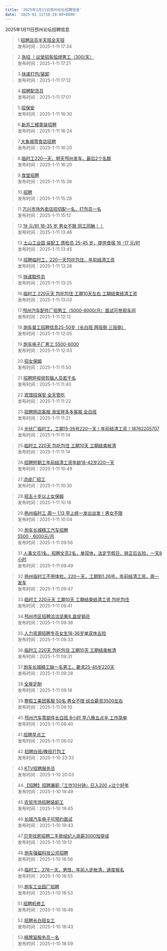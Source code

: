 ```yaml
---
title: '2025年1月11日邳州论坛招聘信息'
date: '2025-01-11T18:20:00+0800'
---
```

2025年1月11日邳州论坛招聘信息
<!--more-->
>1.[招聘店员半天班全天班](https://www.pzzc.net/forum.php?mod=viewthread&tid=10483642)<br>
>发布时间：2025-1-11 17:34

>2.[急招 ！议堂招氩弧焊男工（300/天）](https://www.pzzc.net/forum.php?mod=viewthread&tid=10483640)<br>
>发布时间：2025-1-11 17:21

>3.[快递打包/装卸](https://www.pzzc.net/forum.php?mod=viewthread&tid=10483639)<br>
>发布时间：2025-1-11 17:12

>4.[招聘配货员](https://www.pzzc.net/forum.php?mod=viewthread&tid=10483637)<br>
>发布时间：2025-1-11 17:01

>5.[招保安](https://www.pzzc.net/forum.php?mod=viewthread&tid=10483635)<br>
>发布时间：2025-1-11 16:30

>6.[新苏三楼童装招聘](https://www.pzzc.net/forum.php?mod=viewthread&tid=10483633)<br>
>发布时间：2025-1-11 16:24

>7.[大象城零食店招聘](https://www.pzzc.net/forum.php?mod=viewthread&tid=10483632)<br>
>发布时间：2025-1-11 16:20

>8.[临时工220一天，明天邳州发车，最后2个名额](https://www.pzzc.net/forum.php?mod=viewthread&tid=10483631)<br>
>发布时间：2025-1-11 16:20

>9.[食堂招聘](https://www.pzzc.net/forum.php?mod=viewthread&tid=10483630)<br>
>发布时间：2025-1-11 15:38

>10.[招聘](https://www.pzzc.net/forum.php?mod=viewthread&tid=10483628)<br>
>发布时间：2025-1-11 15:28

>11.[万兴市场外卖店招切配一名，打包员一名](https://www.pzzc.net/forum.php?mod=viewthread&tid=10483625)<br>
>发布时间：2025-1-11 15:12

>12.[19 元/时 18-35 岁 男女不限 同工同酬！！](https://www.pzzc.net/forum.php?mod=viewthread&tid=10483616)<br>
>发布时间：2025-1-11 13:46

>13.[土山工业园 装配工 质检员 25-45 岁，提供食宿 16 -17 元/时](https://www.pzzc.net/forum.php?mod=viewthread&tid=10483615)<br>
>发布时间：2025-1-11 13:45

>14.[招聘临时工，220一天包吃包住，年前结清工资](https://www.pzzc.net/forum.php?mod=viewthread&tid=10483614)<br>
>发布时间：2025-1-11 13:28

>15.[快递取件员](https://www.pzzc.net/forum.php?mod=viewthread&tid=10483613)<br>
>发布时间：2025-1-11 13:25

>16.[临时工 220元天 包吃包住 工期10天左右 工期结束结清工资](https://www.pzzc.net/forum.php?mod=viewthread&tid=10483612)<br>
>发布时间：2025-1-11 13:03

>17.[邳州汽车配件厂招男工（5000-6000/月）面试可参观车间](https://www.pzzc.net/forum.php?mod=viewthread&tid=10483605)<br>
>发布时间：2025-1-11 12:12

>18.[炮车普工招聘信息25-50岁（长白班 两班倒 三班倒）](https://www.pzzc.net/forum.php?mod=viewthread&tid=10483603)<br>
>发布时间：2025-1-11 12:05

>19.[炮车电子厂男工 5500-6000](https://www.pzzc.net/forum.php?mod=viewthread&tid=10483602)<br>
>发布时间：2025-1-11 12:03

>20.[招女保姆](https://www.pzzc.net/forum.php?mod=viewthread&tid=10483600)<br>
>发布时间：2025-1-11 11:50

>21.[招聘短视频剪辑人员若干名](https://www.pzzc.net/forum.php?mod=viewthread&tid=10483598)<br>
>发布时间：2025-1-11 11:40

>22.[宾馆招保安   全天管吃](https://www.pzzc.net/forum.php?mod=viewthread&tid=10483596)<br>
>发布时间：2025-1-11 11:22

>23.[招聘网店客服 淘宝拼多多客服 全白班](https://www.pzzc.net/forum.php?mod=viewthread&tid=10483595)<br>
>发布时间：2025-1-11 11:21

>24.[光伏厂临时工，工期15-26号220一天！年前结清工资！18762205707](https://www.pzzc.net/forum.php?mod=viewthread&tid=10483592)<br>
>发布时间：2025-1-11 11:14

>25.[临时工 220天 包吃包住 工期10天 工期结束帐清](https://www.pzzc.net/forum.php?mod=viewthread&tid=10483591)<br>
>发布时间：2025-1-11 11:14

>26.[招聘短期工年前结清工资年龄18-42岁220一天](https://www.pzzc.net/forum.php?mod=viewthread&tid=10483588)<br>
>发布时间：2025-1-11 10:49

>27.[凉皮厂招工](https://www.pzzc.net/forum.php?mod=viewthread&tid=10483585)<br>
>发布时间：2025-1-11 10:30

>28.[招五十岁以上女保姆](https://www.pzzc.net/forum.php?mod=viewthread&tid=10483580)<br>
>发布时间：2025-1-11 10:18

>29.[扬州临时工 周一 1.13 早上统一发出出发！男女不限](https://www.pzzc.net/forum.php?mod=viewthread&tid=10483575)<br>
>发布时间：2025-1-11 10:04

>30.[炮车长城精工汽车招聘  
5500 - 6000元/月](https://www.pzzc.net/forum.php?mod=viewthread&tid=10483574)<br>
>发布时间：2025-1-11 09:56

>31.[人事文员1名，招聘文员2名，单双休，法定节假日，转正后五险，一天8小时](https://www.pzzc.net/forum.php?mod=viewthread&tid=10483573)<br>
>发布时间：2025-1-11 09:49

>32.[扬州临时工不用体检，220一天，工期到1.26号，年前结清工资，周一发车](https://www.pzzc.net/forum.php?mod=viewthread&tid=10483572)<br>
>发布时间：2025-1-11 09:47

>33.[临时工 220元天 工期10天 工期结束结清工资 包吃包住](https://www.pzzc.net/forum.php?mod=viewthread&tid=10483571)<br>
>发布时间：2025-1-11 09:41

>34.[邳州市区招聘洽洽坚果礼盒促销员](https://www.pzzc.net/forum.php?mod=viewthread&tid=10483570)<br>
>发布时间：2025-1-11 09:38

>35.[人力资源招聘专员女生18-36岁单双休五险](https://www.pzzc.net/forum.php?mod=viewthread&tid=10483569)<br>
>发布时间：2025-1-11 09:33

>36.[临时工 220天 包吃包住 工期10天 工期结束帐清](https://www.pzzc.net/forum.php?mod=viewthread&tid=10483568)<br>
>发布时间：2025-1-11 09:31

>37.[炮车长城精工缺一名男工，要求25-45岁220天](https://www.pzzc.net/forum.php?mod=viewthread&tid=10483566)<br>
>发布时间：2025-1-11 09:28

>38.[全屋定制](https://www.pzzc.net/forum.php?mod=viewthread&tid=10483564)<br>
>发布时间：2025-1-11 09:18

>39.[寒假工美团客服 50名 男女不限 综合薪资3500左右](https://www.pzzc.net/forum.php?mod=viewthread&tid=10483562)<br>
>发布时间：2025-1-11 09:10

>40.[邳州汽车零部件长白班  8小时 早八晚五点半 工作简单](https://www.pzzc.net/forum.php?mod=viewthread&tid=10483559)<br>
>发布时间：2025-1-11 08:40

>41.[招聘早点工](https://www.pzzc.net/forum.php?mod=viewthread&tid=10483549)<br>
>发布时间：2025-1-11 06:02

>42.[招聘白班/晚班打包工](https://www.pzzc.net/forum.php?mod=viewthread&tid=10483546)<br>
>发布时间：2025-1-10 23:33

>43.[KTV招聘服务员](https://www.pzzc.net/forum.php?mod=viewthread&tid=10483536)<br>
>发布时间：2025-1-10 20:03

>44.[【招聘】招聘兼职『工作10分钟』日入200 +过个好年](https://www.pzzc.net/forum.php?mod=viewthread&tid=10483535)<br>
>发布时间：2025-1-10 19:49

>45.[农贸市场招聘装卸工](https://www.pzzc.net/forum.php?mod=viewthread&tid=10483534)<br>
>发布时间：2025-1-10 19:45

>46.[长城汽车电子可预约面试](https://www.pzzc.net/forum.php?mod=viewthread&tid=10483533)<br>
>发布时间：2025-1-10 19:43

>47.[贝壳找房招聘二手房经纪人底薪3000加提成](https://www.pzzc.net/forum.php?mod=viewthread&tid=10483531)<br>
>发布时间：2025-1-10 19:12

>48.[炮车强磁科技公司招聘](https://www.pzzc.net/forum.php?mod=viewthread&tid=10483526)<br>
>发布时间：2025-1-10 18:56

>49.[临时工，276一天，男性，年前人走帐清，速度报名](https://www.pzzc.net/forum.php?mod=viewthread&tid=10483525)<br>
>发布时间：2025-1-10 18:55

>50.[炮车工业园厂招聘](https://www.pzzc.net/forum.php?mod=viewthread&tid=10483524)<br>
>发布时间：2025-1-10 18:53

>51.[招聘机修工](https://www.pzzc.net/forum.php?mod=viewthread&tid=10483523)<br>
>发布时间：2025-1-10 18:46

>52.[招聘长白班女工](https://www.pzzc.net/forum.php?mod=viewthread&tid=10483522)<br>
>发布时间：2025-1-10 18:43

>53.[棋牌室服务员一名](https://www.pzzc.net/forum.php?mod=viewthread&tid=10483515)<br>
>发布时间：2025-1-10 18:09

